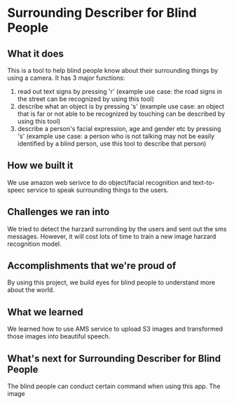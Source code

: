 # Surrounding Describer for Blind People

## What it does
This is a tool to help blind people know about their surrounding things by using a camera.
It has 3 major functions:
  1. read out text signs by pressing 'r'
    (example use case: the road signs in the street can be recognized by using this tool)
  2. describe what an object is by pressing 's'
    (example use case: an object that is far or not able to be recognized by touching can be described by using this tool)
  3. describe a person's facial expression, age and gender etc by pressing 's'
    (example use case: a person who is not talking may not be easily identified by a blind person, use this tool to describe that person)


## How we built it
We use amazon web serivce to do object/facial recognition and text-to-speec service to speak surrounding things to the users.  


## Challenges we ran into
We tried to detect the harzard surronding by the users and sent out the sms messages.  However, it will cost lots of time to train a new image harzard recognition model.


## Accomplishments that we're proud of
By using this project, we build eyes for blind people to understand more about the world. 


## What we learned
We learned how to use AMS service to upload S3 images and transformed those images into beautiful speech. 


## What's next for Surrounding Describer for Blind People
The blind people can conduct certain command when using this app. The image 
